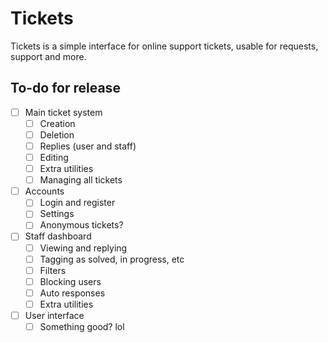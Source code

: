 # Tickets
Tickets is a simple interface for online support tickets, usable for requests, support and more.

## To-do for release
- [ ] Main ticket system
  - [ ] Creation
  - [ ] Deletion
  - [ ] Replies (user and staff)
  - [ ] Editing
  - [ ] Extra utilities
  - [ ] Managing all tickets
- [ ] Accounts
  - [ ] Login and register
  - [ ] Settings
  - [ ] Anonymous tickets?
- [ ] Staff dashboard
  - [ ] Viewing and replying
  - [ ] Tagging as solved, in progress, etc
  - [ ] Filters
  - [ ] Blocking users
  - [ ] Auto responses
  - [ ] Extra utilities
- [ ] User interface
  - [ ] Something good? lol
